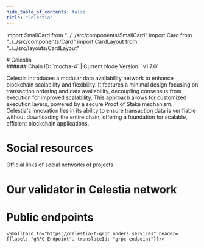 ```yaml
---
hide_table_of_contents: false
title: "Celestia"
---
```


import SmallCard from "../../src/components/SmallCard"
import Card from "../../src/components/Card"
import CardLayout from "../../src/layouts/CardLayout"

<div class="h1-with-icon icon-celestia">
# Celestia
</div>
###### Chain ID: `mocha-4` | Current Node Version: `v1.7.0`


Celestia introduces a modular data availability network to enhance blockchain scalability and flexibility. It features a minimal design focusing on transaction ordering and data availability, decoupling consensus from execution for improved scalability. This approach allows for customized execution layers, powered by a secure Proof of Stake mechanism. Celestia's innovation lies in its ability to ensure transaction data is verifiable without downloading the entire chain, offering a foundation for scalable, efficient blockchain applications.

# Social resources
Official links of social networks of projects

<CardLayout autoFitEnabled={false}>
    <SmallCard to="https://celestia.org/" header={{label: "Website", translateId: "social-telegram"}} iconPath="img/website-icon.svg"/>
    <SmallCard to="https://github.com/celestiaorg" header={{label: "GitHub", translateId: "social-telegram"}} iconPath="img/github-icon.svg"/>
    <SmallCard to="https://discord.gg/celestiacommunity" header={{label: "Discord", translateId: "social-telegram"}} iconPath="img/discord-icon.svg"/>
    <SmallCard to="https://twitter.com/CelestiaOrg" header={{label: "X", translateId: "social-telegram"}} iconPath="img/x-icon.svg"/>
    <SmallCard to="https://t.me/celestiaru" header={{label: "Telegram", translateId: "social-telegram"}} iconPath="img/telegram-icon.svg"/>
</CardLayout>

# Our validator in Celestia network

<CardLayout autoFitEnabled={true}>
    <Card
        to="https://testnet.celestia.explorers.guru/validator/celestiavaloper1zzxrq7tjlsqvv0jtqtlt8gjaa68racukf5n9xh"
        header={{
            label: "[NODERS]TEAM",
            translateId: "development-setup",
        }}
        body={{
            label: "Trusted blockchain validator",
        }}
        iconPath="img/kotlin-icon.svg"
    />
</CardLayout>

# Public endpoints

<CardLayout autoFitEnabled={true}>
    <SmallCard to="https://celestia-t-rpc.noders.services" header={{label: "RPC Endpoint", translateId: "rpc-endpoint"}}/>
    <SmallCard to="https://celestia-t-api.noders.services" header={{label: "API Endpoint", translateId: "api-endpoint"}}/>
    
    <SmallCard to="https://celestia-t-grpc.noders.services" header={{label: "gRPC Endpoint", translateId: "grpc-endpoint"}}/>
</CardLayout>